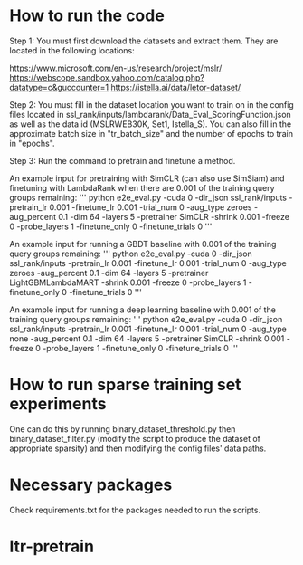 # How to run the code

Step 1: You must first download the datasets and extract them.  They
are located in the following locations:

https://www.microsoft.com/en-us/research/project/mslr/
https://webscope.sandbox.yahoo.com/catalog.php?datatype=c&guccounter=1
https://istella.ai/data/letor-dataset/

Step 2: You must fill in the dataset location you want to train on in the 
config files located in ssl_rank/inputs/lambdarank/Data_Eval_ScoringFunction.json
as well as the data id (MSLRWEB30K, Set1, Istella_S).  You can also fill in the approximate
batch size in "tr_batch_size" and the number of epochs to train in "epochs".  

Step 3: Run the command to pretrain and finetune a method.  

An example input for pretraining with SimCLR (can also use SimSiam) and finetuning with LambdaRank when there are 0.001 of the training query groups remaining:
'''
python e2e_eval.py -cuda 0 -dir_json ssl_rank/inputs -pretrain_lr 0.001 -finetune_lr 0.001 -trial_num 0 -aug_type zeroes -aug_percent 0.1 -dim 64 -layers 5 -pretrainer SimCLR -shrink 0.001 -freeze 0 -probe_layers 1 -finetune_only 0 -finetune_trials 0
'''

An example input for running a GBDT baseline with 0.001 of the training query groups remaining:
'''
python e2e_eval.py -cuda 0 -dir_json ssl_rank/inputs -pretrain_lr 0.001 -finetune_lr 0.001 -trial_num 0 -aug_type zeroes -aug_percent 0.1 -dim 64 -layers 5 -pretrainer LightGBMLambdaMART -shrink 0.001 -freeze 0 -probe_layers 1 -finetune_only 0 -finetune_trials 0
'''

An example input for running a deep learning baseline with 0.001 of the training query groups remaining:
'''
python e2e_eval.py -cuda 0 -dir_json ssl_rank/inputs -pretrain_lr 0.001 -finetune_lr 0.001 -trial_num 0 -aug_type none -aug_percent 0.1 -dim 64 -layers 5 -pretrainer SimCLR -shrink 0.001 -freeze 0 -probe_layers 1 -finetune_only 0 -finetune_trials 0
'''

# How to run sparse training set experiments
One can do this by running binary_dataset_threshold.py then binary_dataset_filter.py (modify the script to 
produce the dataset of appropriate sparsity) and then modifying the config files' data paths.

# Necessary packages
Check requirements.txt for the packages needed to run the scripts.

# ltr-pretrain
